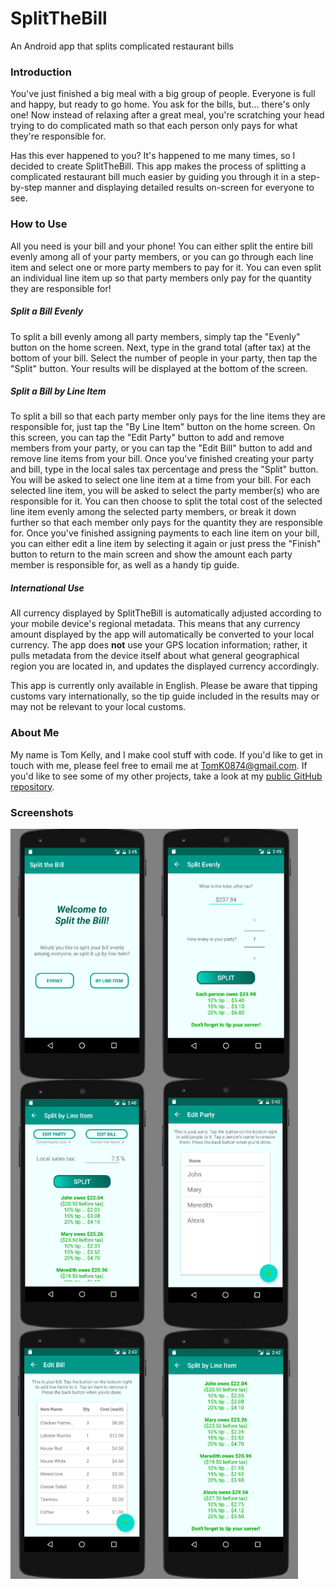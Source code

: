 # SplitTheBill

An Android app that splits complicated restaurant bills

### Introduction

You've just finished a big meal with a big group of people.  Everyone is full and happy, but ready to go home.  You ask for the bills, but... there's only one!  Now instead of relaxing after a great meal, you're scratching your head trying to do complicated math so that each person only pays for what they're responsible for.

Has this ever happened to you?  It's happened to me many times, so I decided to create SplitTheBill.  This app makes the process of splitting a complicated restaurant bill much easier by guiding you through it in a step-by-step manner and displaying detailed results on-screen for everyone to see.

### How to Use

All you need is your bill and your phone!  You can either split the entire bill evenly among all of your party members, or you can go through each line item and select one or more party members to pay for it.  You can even split an individual line item up so that party members only pay for the quantity they are responsible for!

##### Split a Bill Evenly

To split a bill evenly among all party members, simply tap the "Evenly" button on the home screen.  Next, type in the grand total (after tax) at the bottom of your bill.  Select the number of people in your party, then tap the "Split" button.  Your results will be displayed at the bottom of the screen.

##### Split a Bill by Line Item

To split a bill so that each party member only pays for the line items they are responsible for, just tap the "By Line Item" button on the home screen.  On this screen, you can tap the "Edit Party" button to add and remove members from your party, or you can tap the "Edit Bill" button to add and remove line items from your bill.  Once you've finished creating your party and bill, type in the local sales tax percentage and press the "Split" button.  You will be asked to select one line item at a time from your bill.  For each selected line item, you will be asked to select the party member(s) who are responsible for it.  You can then choose to split the total cost of the selected line item evenly among the selected party members, or break it down further so that each member only pays for the quantity they are responsible for.  Once you've finished assigning payments to each line item on your bill, you can either edit a line item by selecting it again or just press the "Finish" button to return to the main screen and show the amount each party member is responsible for, as well as a handy tip guide.

##### International Use

All currency displayed by SplitTheBill is automatically adjusted according to your mobile device's regional metadata.  This means that any currency amount displayed by the app will automatically be converted to your local currency.  The app does **not** use your GPS location information; rather, it pulls metadata from the device itself about what general geographical region you are located in, and updates the displayed currency accordingly.

This app is currently only available in English.  Please be aware that tipping customs vary internationally, so the tip guide included in the results may or may not be relevant to your local customs.

### About Me

My name is Tom Kelly, and I make cool stuff with code.  If you'd like to get in touch with me, please feel free to email me at [TomK0874@gmail.com](mailto:TomK0874@gmail.com).  If you'd like to see some of my other projects, take a look at my [public GitHub repository](https://github.com/TomK86?tab=repositories).

### Screenshots

<a href="https://github.com/TomK86/Java-Projects/blob/master/SplitTheBill/screenshots/image6.png"><img src="https://github.com/TomK86/Java-Projects/blob/master/SplitTheBill/screenshots/image6.png" align="left" height="400" width="230" title="Home screen"/></a>
<a href="https://github.com/TomK86/Java-Projects/blob/master/SplitTheBill/screenshots/image5.png"><img src="https://github.com/TomK86/Java-Projects/blob/master/SplitTheBill/screenshots/image5.png" align="left" height="400" width="230" title="Split a bill evenly"/></a>
<a href="https://github.com/TomK86/Java-Projects/blob/master/SplitTheBill/screenshots/image1.png"><img src="https://github.com/TomK86/Java-Projects/blob/master/SplitTheBill/screenshots/image1.png" align="left" height="400" width="230" title="Split a bill by line item"/></a>
<a href="https://github.com/TomK86/Java-Projects/blob/master/SplitTheBill/screenshots/image3.png"><img src="https://github.com/TomK86/Java-Projects/blob/master/SplitTheBill/screenshots/image3.png" align="left" height="400" width="230" title="Edit your party"/></a>
<a href="https://github.com/TomK86/Java-Projects/blob/master/SplitTheBill/screenshots/image4.png"><img src="https://github.com/TomK86/Java-Projects/blob/master/SplitTheBill/screenshots/image4.png" align="left" height="400" width="230" title="Edit your bill"/></a>
<a href="https://github.com/TomK86/Java-Projects/blob/master/SplitTheBill/screenshots/image2.png"><img src="https://github.com/TomK86/Java-Projects/blob/master/SplitTheBill/screenshots/image2.png" align="left" height="400" width="230" title="Example results"/></a><br/><br/>
